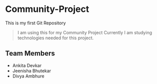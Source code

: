 # Community-Project
This is my first Git Repository
>I am using this for my Community Project
>Currently I am studying technologies needed for this project.

## Team Members 
- Ankita Devkar
- Jeenisha Bhutekar
- Divya Ambhure
